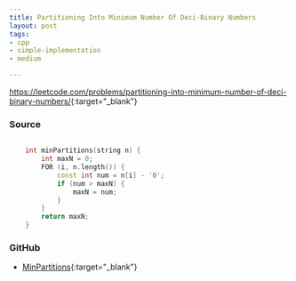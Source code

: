 ```yaml
---
title: Partitioning Into Minimum Number Of Deci-Binary Numbers
layout: post
tags:
- cpp
- simple-implementation
- medium

---
```


<https://leetcode.com/problems/partitioning-into-minimum-number-of-deci-binary-numbers/>{:target="_blank"}

### Source

```cpp

    int minPartitions(string n) {
        int maxN = 0;
        FOR (i, n.length()) {
            const int num = n[i] - '0';
            if (num > maxN) {
                maxN = num;
            }
        }
        return maxN;
    }

```

### GitHub

- [MinPartitions](<https://github.com/coolwindjo/algoguru/tree/master/_posts/Done/MinPartitions>){:target="_blank"}
